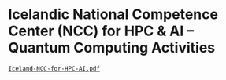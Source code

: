 # Icelandic National Competence Center (NCC) for HPC & AI – Quantum Computing Activities

[`Iceland-NCC-for-HPC-AI.pdf`](qas24-ncc-hpc-ai-iceland.pdf)
